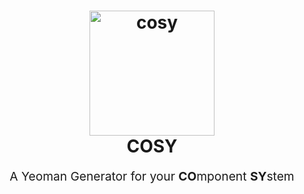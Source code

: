 <h1 align="center">
  <img src="https://github.com/matthiaskomarek/cosy" alt="cosy" title="cosy" width="200">
  <br>
  COSY
  <br>
</h1>
<p align="center" style="font-size: 1.2rem;">A Yeoman Generator for your <strong>CO</strong>mponent <strong>SY</strong>stem</p>
